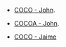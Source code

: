 * [COCO - John](https://docs.google.com/presentation/d/18WkbvAs3hb5SRuuJ8PcjkG9-aQyP7Be6SXq6OsNfOJY/edit?usp=sharing). 

* [COCOA - John](https://docs.google.com/presentation/d/1uDxXzDTtho7Pq1JHs0J3WJ619RpJGOv6sDgRv0T73kM/edit?usp=sharing). 

* [COCO - Jaime](https://docs.google.com/presentation/d/1z1-9S2HXyu00KqW021r2NXS7JeyfABXxug6EoN27IYw/edit?usp=sharing)
